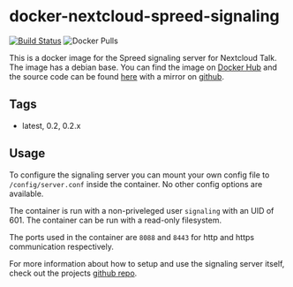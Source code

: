 # docker-nextcloud-spreed-signaling

[![Build Status](https://build.walbeck.it/api/badges/walbeck-it/docker-nextcloud-spreed-signaling/status.svg)](https://build.walbeck.it/walbeck-it/docker-nextcloud-spreed-signaling)
![Docker Pulls](https://img.shields.io/docker/pulls/mwalbeck/nextcloud-spreed-signaling)

This is a docker image for the Spreed signaling server for Nextcloud Talk. The image has a debian base. You can find the image on [Docker Hub](https://hub.docker.com/r/mwalbeck/nextcloud-spreed-signaling) and the source code can be found [here](https://git.walbeck.it/walbeck-it/docker-nextcloud-spreed-signaling) with a mirror on [github](https://github/mwalbeck/docker-nextcloud-spreed-signaling).

## Tags

* latest, 0.2, 0.2.x

## Usage

To configure the signaling server you can mount your own config file to ```/config/server.conf``` inside the container. No other config options are available.

The container is run with a non-priveleged user ```signaling``` with an UID of 601. The container can be run with a read-only filesystem.

The ports used in the container are ```8088``` and ```8443``` for http and https communication respectively.

For more information about how to setup and use the signaling server itself, check out the projects [github repo](https://github.com/strukturag/nextcloud-spreed-signaling).
